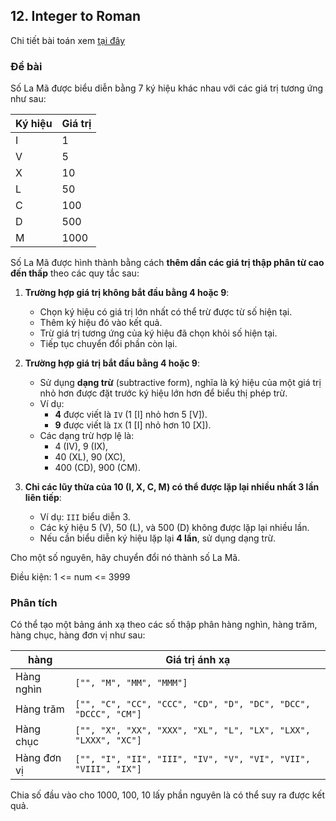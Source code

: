 ## 12. Integer to Roman

Chi tiết bài toán xem [tại đây](https://leetcode.com/problems/integer-to-roman/description)

### Đề bài
Số La Mã được biểu diễn bằng 7 ký hiệu khác nhau với các giá trị tương ứng như sau:

| **Ký hiệu** | **Giá trị** |
|-------------|-------------|
| I           | 1           |
| V           | 5           |
| X           | 10          |
| L           | 50          |
| C           | 100         |
| D           | 500         |
| M           | 1000        |

Số La Mã được hình thành bằng cách **thêm dần các giá trị thập phân từ cao đến thấp** theo các quy tắc sau:

1. **Trường hợp giá trị không bắt đầu bằng 4 hoặc 9**:
    - Chọn ký hiệu có giá trị lớn nhất có thể trừ được từ số hiện tại.
    - Thêm ký hiệu đó vào kết quả.
    - Trừ giá trị tương ứng của ký hiệu đã chọn khỏi số hiện tại.
    - Tiếp tục chuyển đổi phần còn lại.

2. **Trường hợp giá trị bắt đầu bằng 4 hoặc 9**:
    - Sử dụng **dạng trừ** (subtractive form), nghĩa là ký hiệu của một giá trị nhỏ hơn được đặt trước ký hiệu lớn hơn để biểu thị phép trừ.
    - Ví dụ:
        - **4** được viết là `IV` (1 [I] nhỏ hơn 5 [V]).
        - **9** được viết là `IX` (1 [I] nhỏ hơn 10 [X]).
    - Các dạng trừ hợp lệ là:
        - 4 (IV), 9 (IX),
        - 40 (XL), 90 (XC),
        - 400 (CD), 900 (CM).

3. **Chỉ các lũy thừa của 10 (I, X, C, M) có thể được lặp lại nhiều nhất 3 lần liên tiếp**:
    - Ví dụ: `III` biểu diễn 3.
    - Các ký hiệu 5 (V), 50 (L), và 500 (D) không được lặp lại nhiều lần.
    - Nếu cần biểu diễn ký hiệu lặp lại **4 lần**, sử dụng dạng trừ.

Cho một số nguyên, hãy chuyển đổi nó thành số La Mã.

Điều kiện: 1 <= num <= 3999

### Phân tích
Có thể tạo một bảng ánh xạ theo các số thập phân hàng nghìn, hàng trăm, hàng chục, hàng đơn vị như sau:

| hàng   | Giá trị ánh xạ                                         |
|--------|-------------------------------------------------------|
| Hàng nghìn | `["", "M", "MM", "MMM"]`                              |
| Hàng trăm | `["", "C", "CC", "CCC", "CD", "D", "DC", "DCC", "DCCC", "CM"]` |
| Hàng chục | `["", "X", "XX", "XXX", "XL", "L", "LX", "LXX", "LXXX", "XC"]` |
| Hàng đơn vị | `["", "I", "II", "III", "IV", "V", "VI", "VII", "VIII", "IX"]` |

Chia số đầu vào cho 1000, 100, 10 lấy phần nguyên là có thể suy ra được kết quả.

